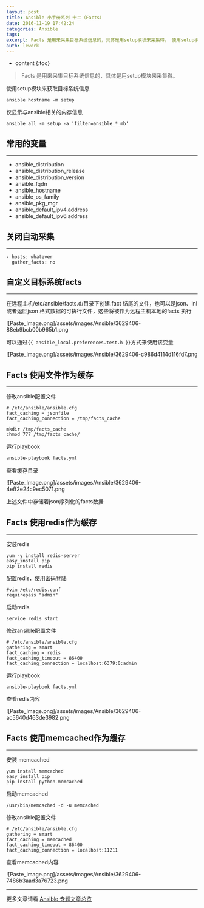```yaml
---
layout: post
title: Ansible 小手册系列 十二（Facts）
date: 2016-11-19 17:42:24
categories: Ansible
tags:
excerpt: Facts 是用来采集目标系统信息的，具体是用setup模块来采集得。 使用setup模块来获取目标系统信息 仅显示与ansible相关的内存信...
auth: lework
---
```

* content
{:toc}

> Facts 是用来采集目标系统信息的，具体是用setup模块来采集得。

使用setup模块来获取目标系统信息
```
ansible hostname -m setup
```
仅显示与ansible相关的内存信息
```
ansible all -m setup -a 'filter=ansible_*_mb'
```

## 常用的变量
---

- ansible_distribution
- ansible_distribution_release
- ansible_distribution_version
- ansible_fqdn
- ansible_hostname
- ansible_os_family
- ansible_pkg_mgr
- ansible_default_ipv4.address
- ansible_default_ipv6.address


## 关闭自动采集
---

```
- hosts: whatever
  gather_facts: no
```
## 自定义目标系统facts
---

在远程主机/etc/ansible/facts.d/目录下创建.fact 结尾的文件，也可以是json、ini 或者返回json 格式数据的可执行文件，这些将被作为远程主机本地的facts 执行

![Paste_Image.png]/assets/images/Ansible/3629406-88eb9bcb00b965b1.png



可以通过`{{ ansible_local.preferences.test.h }}`方式来使用该变量

![Paste_Image.png]/assets/images/Ansible/3629406-c986d4114d116fd7.png

## Facts 使用文件作为缓存
---

修改ansible配置文件
```
# /etc/ansible/ansible.cfg
fact_caching = jsonfile
fact_caching_connection = /tmp/facts_cache

mkdir /tmp/facts_cache
chmod 777 /tmp/facts_cache/
```
运行playbook
```bash
ansible-playbook facts.yml 
```
查看缓存目录

![Paste_Image.png]/assets/images/Ansible/3629406-4eff2e24c9ec5071.png


上述文件中存储着json序列化的facts数据

## Facts 使用redis作为缓存
---

安装redis
```
yum -y install redis-server
easy_install pip
pip install redis
```
配置redis，使用密码登陆
```
#vim /etc/redis.conf
requirepass "admin"
```
启动redis
```
service redis start
```
修改ansible配置文件
```
# /etc/ansible/ansible.cfg
gathering = smart
fact_caching = redis
fact_caching_timeout = 86400
fact_caching_connection = localhost:6379:0:admin
```
运行playbook
```
ansible-playbook facts.yml
```

查看redis内容

![Paste_Image.png]/assets/images/Ansible/3629406-ac5640d463de3982.png



## Facts 使用memcached作为缓存
---

安装  memcached
```
yum install memcached
easy_install pip
pip install python-memcached
```
启动memcached
```
/usr/bin/memcached -d -u memcached  
```
修改ansible配置文件
```
# /etc/ansible/ansible.cfg
gathering = smart
fact_caching = memcached
fact_caching_timeout = 86400
fact_caching_connection = localhost:11211
```
查看memcached内容

![Paste_Image.png]/assets/images/Ansible/3629406-7486b3aad3a76723.png

---
更多文章请看 [Ansible 专题文章总览](http://www.jianshu.com/p/c56a88b103f8)
